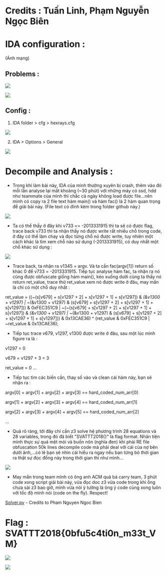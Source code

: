 # Credits : Tuấn Linh, Phạm Nguyễn Ngọc Biên

# IDA configuration :

(Ảnh mạng)

## Problems :
![](https://raw.githubusercontent.com/kuqadk3/CTF-and-Learning/master/SVATTT2018/giaolong/func_to_big.png)

![](https://raw.githubusercontent.com/kuqadk3/CTF-and-Learning/master/SVATTT2018/giaolong/nodes_to_big.png)

## Config :

1. IDA folder > cfg > hexrays.cfg

![](https://raw.githubusercontent.com/kuqadk3/CTF-and-Learning/master/SVATTT2018/giaolong/max_func.png)

2. IDA > Options > General

![](https://raw.githubusercontent.com/kuqadk3/CTF-and-Learning/master/SVATTT2018/giaolong/max_node.png)

# Decompile and Analysis :

- Trong khi làm bài này, IDA của mình thường xuyên bị crash, thêm vào đó mỗi lần analyse lại mất khoảng (~30 phút) với những máy có ssd, hdd như teammate của mình thì chắc cả ngày không load được file...nên mình có copy ra 2 file text hàm main() và hàm fac() là 2 hàm quan trọng để giải bài này. (File text có đính kèm trong folder github này.)

![](https://raw.githubusercontent.com/kuqadk3/CTF-and-Learning/master/SVATTT2018/giaolong/code_1.png)

- Ta có thể thấy ở đây khi v733 == -2013331915 thì ta sẽ có được flag, trace back v733 thì ta nhận thấy nó được write rất nhiều chỗ trong code, ở đây có thể làm chay và đọc từng chỗ nó được write, tuy nhiên một cách khác là tìm xem chỗ nào sử dụng (-2013331915), có duy nhất một chỗ khác sử dụng :

![](https://raw.githubusercontent.com/kuqadk3/CTF-and-Learning/master/SVATTT2018/giaolong/code_2.png)

- Trace back, ta nhận ra v1345 = argv. Và ta cần fac(argv[1]) return số khác 0 để v733 = -2013331915. Tiếp tục analyse hàm fac, ta nhận ra nó cũng được obfuscate giống hàm main(), kéo xuống dưới cùng ta thấy nó return ret_value, trace thử ret_value xem nó được write ở đâu, may mắn là chỉ có một chỗ duy nhất :

ret_value = ((~(s[v679] + s[v1297 + 2] + s[v1297 + 1] + s[v1297]) & *(&v1300 + v1297) | ~*(&v1300 + v1297) & (s[v679] + s[v1297 + 2] + s[v1297 + 1] + s[v1297])) & 0xFEC351C9 | ~(~(s[v679] + s[v1297 + 2] + s[v1297 + 1] + s[v1297]) & *(&v1300 + v1297) | ~*(&v1300 + v1297) & (s[v679] + s[v1297 + 2] + s[v1297 + 1] + s[v1297])) & 0x13CAE36) ^ (ret_value & 0xFEC351C9 | ~ret_value & 0x13CAE36);

- Tiếp tục trace v679, v1297, v1300 được write ở đâu, sau một lúc mình figure ra là :

v1297 = 0

v679 = v1297 + 3 = 3

ret_value = 0
...

- Tiếp tục tìm các biến cần, thay số vào và clean cái hàm này, bạn sẽ nhận ra : 

argv[0] + argv[1] + argv[2] + argv[3] == hard_coded_num_arr[0]

argv[1] + argv[2] + argv[3] + argv[4] == hard_coded_num_arr[1]

argv[2] + argv[3] + argv[4] + argv[5] == hard_coded_num_arr[2]

...

- Quá rõ ràng, tới đây chỉ cần z3 solve hệ phương trình 28 equations và 28 variables, trong đó đã biết "SVATTT2018{}" là flag format. Nhân tiện mình thực sự quá mệt mỏi và buồn nôn (nghĩa đen) khi phải RE file obfuscation 50k lines decompile code mà phải deal với cái của nợ bên dưới ảnh,...có lẽ bạn sẽ nhìn cái hiểu ra ngay nếu bạn từng bỏ thời gian ra thật sự đọc đống này trong thời gian thi như mình...

![](https://raw.githubusercontent.com/kuqadk3/CTF-and-Learning/master/SVATTT2018/giaolong/blank.png)

- May mắn trong team mình có ông anh ACM quá bá carry team, 3 phút code xong script giải bài này, vừa đọc doc z3 vừa code trong khi ổng chưa sài z3 bao giờ, mình vừa nói ý tưởng là ông ý code cùng xong luôn với tốc độ mình nói (code on the fly). Respect!

[Solver.py](https://raw.githubusercontent.com/kungfulon/svattt2018-writeups/master/re/giaolong/flag_solver.py) - Credits to Pham Nguyen Ngoc Bien

# Flag : SVATTT2018{0bfu5c4ti0n_m33t_VM}

![](https://raw.githubusercontent.com/kuqadk3/CTF-and-Learning/master/SVATTT2018/giaolong/moment_1.png)

![](https://raw.githubusercontent.com/kuqadk3/CTF-and-Learning/master/SVATTT2018/giaolong/moment_2.png)


